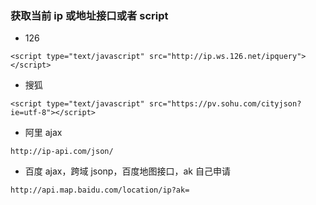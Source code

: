 ### 获取当前 ip 或地址接口或者 script

- 126

```
<script type="text/javascript" src="http://ip.ws.126.net/ipquery"></script>
```

- 搜狐

```
<script type="text/javascript" src="https://pv.sohu.com/cityjson?ie=utf-8"></script>
```

- 阿里 ajax

```
http://ip-api.com/json/
```

- 百度 ajax，跨域 jsonp，百度地图接口，ak 自己申请

```
http://api.map.baidu.com/location/ip?ak=
```
